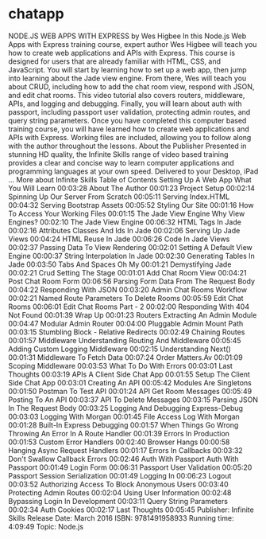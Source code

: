 # chatapp
NODE.JS WEB APPS WITH EXPRESS by Wes Higbee  In this Node.js Web Apps with Express training course, expert author Wes Higbee will teach you how to create web applications and APIs with Express. This course is designed for users that are already familiar with HTML, CSS, and JavaScript.  You will start by learning how to set up a web app, then jump into learning about the Jade view engine. From there, Wes will teach you about CRUD, including how to add the chat room view, respond with JSON, and edit chat rooms. This video tutorial also covers routers, middleware, APIs, and logging and debugging. Finally, you will learn about auth with passport, including passport user validation, protecting admin routes, and query string parameters.  Once you have completed this computer based training course, you will have learned how to create web applications and APIs with Express. Working files are included, allowing you to follow along with the author throughout the lessons.  About the Publisher  Presented in stunning HD quality, the Infinite Skills range of video based training provides a clear and concise way to learn computer applications and programming languages at your own speed. Delivered to your Desktop, iPad ...  More about Infinite Skills Table of Contents Setting Up A Web App What You Will Learn 00:03:28 About The Author 00:01:23 Project Setup 00:02:14 Spinning Up Our Server From Scratch 00:05:11 Serving Index.HTML 00:04:32 Serving Bootstrap Assets 00:05:52 Styling Our Site 00:01:16 How To Access Your Working Files 00:01:15 The Jade View Engine Why View Engines? 00:02:10 The Jade View Engine 00:06:32 HTML Tags In Jade 00:02:16 Attributes Classes And Ids In Jade 00:02:06 Serving Up Jade Views 00:04:24 HTML Reuse In Jade 00:06:26 Code In Jade Views 00:02:37 Passing Data To View Rendering 00:02:01 Setting A Default View Engine 00:00:37 String Interpolation In Jade 00:02:30 Generating Tables In Jade 00:03:50 Tabs And Spaces Oh My 00:01:21 Demystifying Jade 00:02:21 Crud Setting The Stage 00:01:01 Add Chat Room View 00:04:21 Post Chat Room Form 00:06:56 Parsing Form Data From The Request Body 00:04:22 Responding With JSON 00:03:20 Admin Chat Rooms Workflow 00:02:21 Named Route Parameters To Delete Rooms 00:05:59 Edit Chat Rooms 00:06:01 Edit Chat Rooms Part - 2 00:02:00 Responding With 404 Not Found 00:01:39 Wrap Up 00:01:23 Routers Extracting An Admin Module 00:04:47 Modular Admin Router 00:04:00 Pluggable Admin Mount Path 00:03:15 Stumbling Block - Relative Redirects 00:02:49 Chaining Routes 00:01:57 Middleware Understanding Routing And Middleware 00:05:45 Adding Custom Logging Middleware 00:02:15 Understanding Next() 00:01:31 Middleware To Fetch Data 00:07:24 Order Matters.Av 00:01:09 Scoping Middleware 00:03:53 What To Do With Errors 00:03:01 Last Thoughts 00:03:19 APIs A Client Side Chat App 00:01:55 Setup The Client Side Chat App 00:03:01 Creating An API 00:05:42 Modules Are Singletons 00:01:50 Postman To Test API 00:01:24 API Get Room Messages 00:05:49 Posting To An API 00:03:37 API To Delete Messages 00:03:15 Parsing JSON In The Request Body 00:03:25 Logging And Debugging Express-Debug 00:03:03 Logging With Morgan 00:01:45 File Access Log With Morgan 00:01:28 Built-In Express Debugging 00:01:57 When Things Go Wrong Throwing An Error In A Route Handler 00:01:39 Errors In Production 00:01:53 Custom Error Handlers 00:02:40 Browser Hangs 00:00:58 Hanging Async Request Handlers 00:01:17 Errors In Callbacks 00:03:32 Don't Swallow Callback Errors 00:02:46 Auth With Passport Auth With Passport 00:01:49 Login Form 00:06:31 Passport User Validation 00:05:20 Passport Session Serialization 00:01:49 Logging In 00:06:23 Logout 00:03:52 Authorizing Access To Block Anonymous Users 00:03:40 Protecting Admin Routes 00:02:04 Using User Information 00:02:48 Bypassing Login In Development 00:03:11 Query String Parameters 00:02:34 Auth Cookies 00:02:17 Last Thoughts 00:05:45  Publisher: Infinite Skills Release Date: March 2016 ISBN: 9781491958933 Running time: 4:09:49 Topic: Node.js
